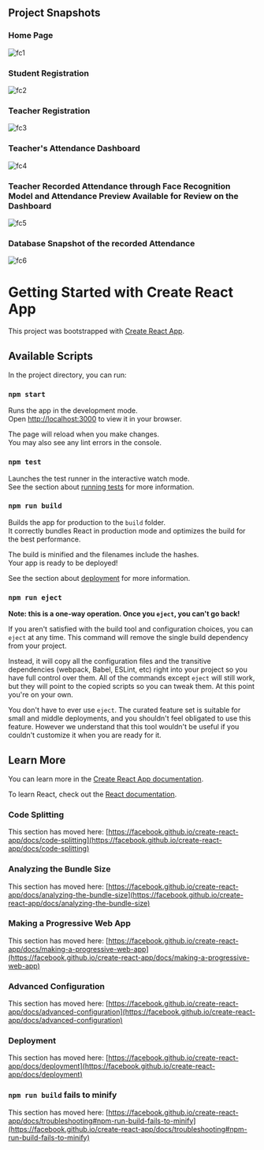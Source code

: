 ## Project Snapshots

### Home Page
![fc1](https://github.com/madhav-agrr/face_recognition_attendance_system/assets/124513997/739d7f94-b180-4067-bb62-b1cca635ce12)

### Student Registration
![fc2](https://github.com/madhav-agrr/face_recognition_attendance_system/assets/124513997/833843f5-93cd-4e85-93c6-0388194598d8)

### Teacher Registration
![fc3](https://github.com/madhav-agrr/face_recognition_attendance_system/assets/124513997/051db92b-1974-402f-9f12-8ea93612ae1d)

### Teacher's Attendance Dashboard
![fc4](https://github.com/madhav-agrr/face_recognition_attendance_system/assets/124513997/5447c782-e3aa-4e71-b21f-a1603feb41aa)

### Teacher Recorded Attendance through Face Recognition Model and Attendance Preview Available for Review on the Dashboard
![fc5](https://github.com/madhav-agrr/face_recognition_attendance_system/assets/124513997/c73fd7f0-6fa6-43d0-8f78-4da97bc6a61e)

### Database Snapshot of the recorded Attendance
![fc6](https://github.com/madhav-agrr/face_recognition_attendance_system/assets/124513997/7f7efdeb-8496-4bfb-9ac9-ac0eccb871ad)




# Getting Started with Create React App

This project was bootstrapped with [Create React App](https://github.com/facebook/create-react-app).

## Available Scripts

In the project directory, you can run:

### `npm start`

Runs the app in the development mode.\
Open [http://localhost:3000](http://localhost:3000) to view it in your browser.

The page will reload when you make changes.\
You may also see any lint errors in the console.

### `npm test`

Launches the test runner in the interactive watch mode.\
See the section about [running tests](https://facebook.github.io/create-react-app/docs/running-tests) for more information.

### `npm run build`

Builds the app for production to the `build` folder.\
It correctly bundles React in production mode and optimizes the build for the best performance.

The build is minified and the filenames include the hashes.\
Your app is ready to be deployed!

See the section about [deployment](https://facebook.github.io/create-react-app/docs/deployment) for more information.

### `npm run eject`

**Note: this is a one-way operation. Once you `eject`, you can't go back!**

If you aren't satisfied with the build tool and configuration choices, you can `eject` at any time. This command will remove the single build dependency from your project.

Instead, it will copy all the configuration files and the transitive dependencies (webpack, Babel, ESLint, etc) right into your project so you have full control over them. All of the commands except `eject` will still work, but they will point to the copied scripts so you can tweak them. At this point you're on your own.

You don't have to ever use `eject`. The curated feature set is suitable for small and middle deployments, and you shouldn't feel obligated to use this feature. However we understand that this tool wouldn't be useful if you couldn't customize it when you are ready for it.

## Learn More

You can learn more in the [Create React App documentation](https://facebook.github.io/create-react-app/docs/getting-started).

To learn React, check out the [React documentation](https://reactjs.org/).

### Code Splitting

This section has moved here: [https://facebook.github.io/create-react-app/docs/code-splitting](https://facebook.github.io/create-react-app/docs/code-splitting)

### Analyzing the Bundle Size

This section has moved here: [https://facebook.github.io/create-react-app/docs/analyzing-the-bundle-size](https://facebook.github.io/create-react-app/docs/analyzing-the-bundle-size)

### Making a Progressive Web App

This section has moved here: [https://facebook.github.io/create-react-app/docs/making-a-progressive-web-app](https://facebook.github.io/create-react-app/docs/making-a-progressive-web-app)

### Advanced Configuration

This section has moved here: [https://facebook.github.io/create-react-app/docs/advanced-configuration](https://facebook.github.io/create-react-app/docs/advanced-configuration)

### Deployment

This section has moved here: [https://facebook.github.io/create-react-app/docs/deployment](https://facebook.github.io/create-react-app/docs/deployment)

### `npm run build` fails to minify

This section has moved here: [https://facebook.github.io/create-react-app/docs/troubleshooting#npm-run-build-fails-to-minify](https://facebook.github.io/create-react-app/docs/troubleshooting#npm-run-build-fails-to-minify)
